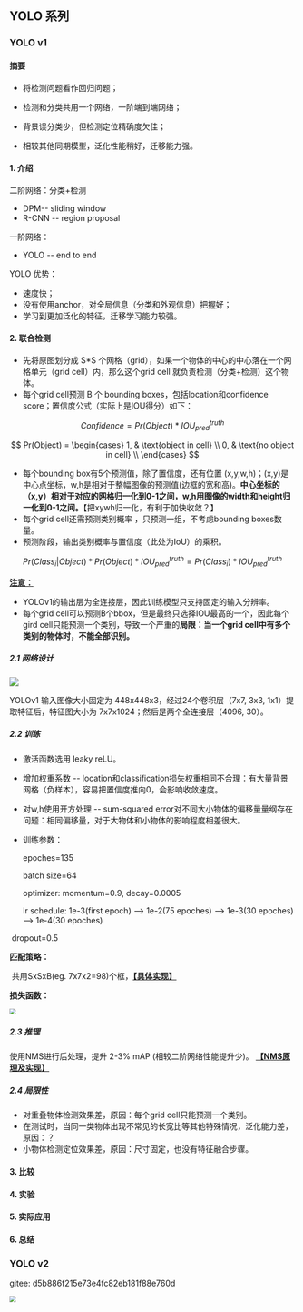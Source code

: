 ## YOLO 系列

### YOLO v1

#### 摘要

- 将检测问题看作回归问题；

- 检测和分类共用一个网络，一阶端到端网络；

- 背景误分类少，但检测定位精确度欠佳；

- 相较其他同期模型，泛化性能稍好，迁移能力强。

  

#### 1. 介绍

二阶网络：分类+检测

- DPM-- sliding window
- R-CNN -- region proposal

一阶网络：

- YOLO -- end to end

YOLO 优势：

- 速度快；
- 没有使用anchor，对全局信息（分类和外观信息）把握好；
- 学习到更加泛化的特征，迁移学习能力较强。



#### 2. 联合检测

- 先将原图划分成 S*S 个网格（grid），如果一个物体的中心的中心落在一个网格单元（grid cell）内，那么这个grid cell 就负责检测（分类+检测）这个物体。
- 每个grid cell预测 B 个 bounding boxes，包括location和confidence score；置信度公式（实际上是IOU得分）如下：

$$
Confidence = Pr(Object)*IOU_{pred}^{truth}
$$

$$
Pr(Object) =
        \begin{cases}
            1,  & \text{object in cell} \\
            0, & \text{no object in cell} \\
        \end{cases}
$$

- 每个bounding box有5个预测值，除了置信度，还有位置 (x,y,w,h)；(x,y)是中心点坐标，w,h是相对于整幅图像的预测值(边框的宽和高)。**中心坐标的（x,y）相对于对应的网格归一化到0-1之间，w,h用图像的width和height归一化到0-1之间。**【把xywh归一化，有利于加快收敛？】
- 每个grid cell还需预测类别概率 ，只预测一组，不考虑bounding boxes数量。
- 预测阶段，输出类别概率与置信度（此处为IoU）的乘积。

$$
Pr(Class_i|Object)*Pr(Object)*IOU_{pred}^{truth}=Pr(Class_i)*IOU_{pred}^{truth}
$$

<u>**注意：**</u>

- YOLOv1的输出层为全连接层，因此训练模型只支持固定的输入分辨率。
- 每个grid cell可以预测B个bbox，但是最终只选择IOU最高的一个，因此每个gird cell只能预测一个类别，导致一个严重的**局限：当一个grid cell中有多个类别的物体时，不能全部识别。**

##### 2.1 网络设计

![](https://gitee.com/jchencp/notepics/raw/master/YOLOv1_structure.png)

YOLOv1 输入图像大小固定为 448x448x3，经过24个卷积层（7x7, 3x3, 1x1）提取特征后，特征图大小为 7x7x1024；然后是两个全连接层（4096, 30）。

##### 2.2 训练

- 激活函数选用 leaky reLU。
- 增加权重系数 -- location和classification损失权重相同不合理：有大量背景网格（负样本），容易把置信度推向0，会影响收敛速度。
- 对w,h使用开方处理 -- sum-squared error对不同大小物体的偏移量量纲存在问题：相同偏移量，对于大物体和小物体的影响程度相差很大。
- 训练参数：

 	epoches=135
 	
 	batch size=64
 	
 	optimizer: momentum=0.9, decay=0.0005
 	
 	lr schedule: 1e-3(first epoch) --> 1e-2(75 epoches) --> 1e-3(30 epoches) --> 1e-4(30 epoches) 

​	 dropout=0.5

**匹配策略：**

​	共用SxSxB(eg. 7x7x2=98)个框，<u>**【具体实现】**</u>

**损失函数：**

<img src="https://gitee.com/jchencp/notepics/raw/master/YOLOv1_loss.png" style="zoom: 67%;" />

##### 2.3 推理

使用NMS进行后处理，提升 2-3% mAP (相较二阶网络性能提升少)。 **<u>【NMS原理及实现】</u>**

##### 2.4 局限性

- 对重叠物体检测效果差，原因：每个grid cell只能预测一个类别。
- 在测试时，当同一类物体出现不常见的长宽比等其他特殊情况，泛化能力差，原因：？
- 小物体检测定位效果差，原因：尺寸固定，也没有特征融合步骤。

#### 3. 比较

#### 4. 实验

#### 5. 实际应用

#### 6. 总结



### YOLO v2

gitee: d5b886f215e73e4fc82eb181f88e760d

<img src="https://gitee.com/jchencp/notepics/raw/master/YOLO_v1_v2.png" style="zoom: 67%;" />

